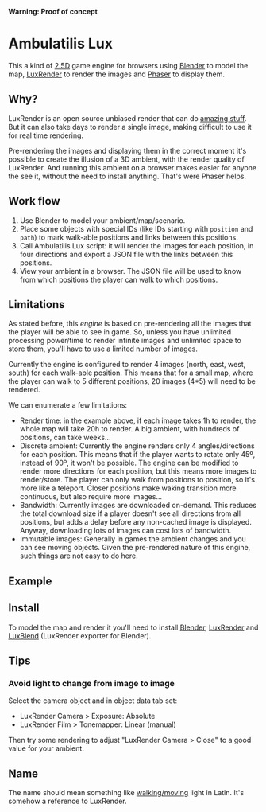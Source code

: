 **Warning: Proof of concept**

# Ambulatilis Lux

This a kind of [2.5D](https://en.wikipedia.org/wiki/2.5D) game engine for browsers using [Blender](https://www.blender.org) to model the map, [LuxRender](http://www.luxrender.net) to render the images and [Phaser](http://phaser.io) to display them.

## Why?

LuxRender is an open source unbiased render that can do [amazing stuff](http://www.luxrender.net/forum/gallery2.php).
But it can also take days to render a single image, making difficult to use it for real time rendering.

Pre-rendering the images and displaying them in the correct moment it's possible to create the illusion of a 3D ambient, with the render quality of LuxRender.
And running this ambient on a browser makes easier for anyone the see it, without the need to install anything.
That's were Phaser helps.

## Work flow

1. Use Blender to model your ambient/map/scenario.
2. Place some objects with special IDs (like IDs starting with `position` and `path`) to mark walk-able positions and links between this positions.
3. Call Ambulatilis Lux script: it will render the images for each position, in four directions and export a JSON file with the links between this positions.
4. View your ambient in a browser. The JSON file will be used to know from which positions the player can walk to which positions.

## Limitations

As stated before, this *engine* is based on pre-rendering all the images that the player will be able to see in game.
So, unless you have unlimited processing power/time to render infinite images and unlimited space to store them, you'll have to use a limited number of images.

Currently the engine is configured to render 4 images (north, east, west, south) for each walk-able position. This means that for a small map, where the player can walk to 5 different positions, 20 images (4*5) will need to be rendered.

We can enumerate a few limitations:

- Render time: in the example above, if each image takes 1h to render, the whole map will take 20h to render. A big ambient, with hundreds of positions, can take weeks...
- Discrete ambient: Currently the engine renders only 4 angles/directions for each position. This means that if the player wants to rotate only 45º, instead of 90º, it won't be possible. The engine can be modified to render more directions for each position, but this means more images to render/store. The player can only walk from positions to position, so it's more like a teleport. Closer positions make waking transition more continuous, but also require more images...
- Bandwidth: Currently images are downloaded on-demand. This reduces the total download size if a player doesn't see all directions from all positions, but adds a delay before any non-cached image is displayed. Anyway, downloading lots of images can cost lots of bandwidth.
- Immutable images: Generally in games the ambient changes and you can see moving objects. Given the pre-rendered nature of this engine, such things are not easy to do here.

## Example



## Install

To model the map and render it you'll need to install [Blender](https://www.blender.org/download), [LuxRender](http://www.luxrender.net/en_GB/standalone) and [LuxBlend](http://www.luxrender.net/en_GB/blender_2_5) (LuxRender exporter for Blender).


## Tips

### Avoid light to change from image to image

Select the camera object and in object data tab set:

- LuxRender Camera > Exposure: Absolute
- LuxRender Film > Tonemapper: Linear (manual)

Then try some rendering to adjust "LuxRender Camera > Close" to a good value for your ambient.


## Name

The name should mean something like [walking/moving](http://www.latin-dictionary.net/definition/2956/ambulatilis-ambulatilis-ambulatile) light in Latin.
It's somehow a reference to LuxRender.
